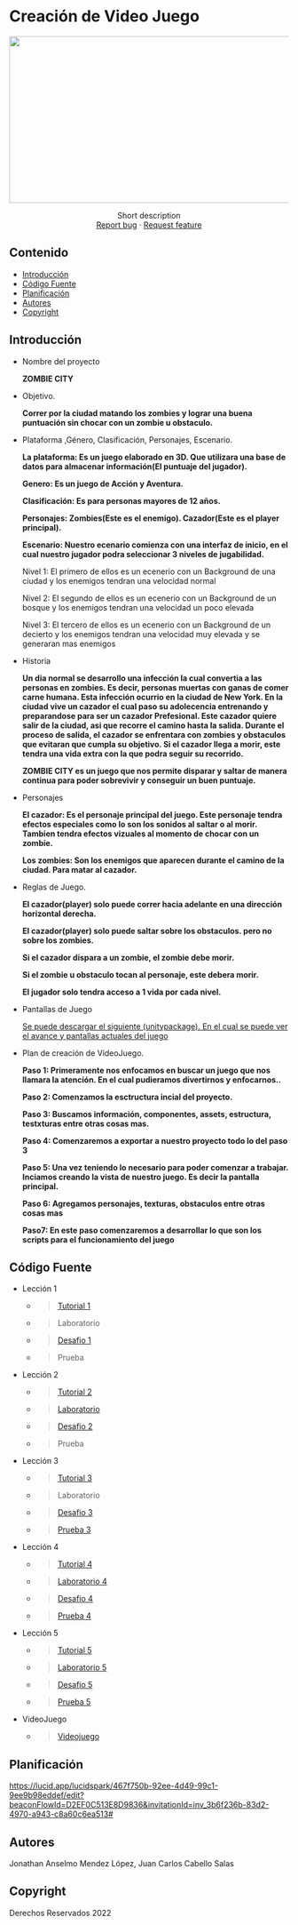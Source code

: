 # Creación de Video Juego
<p align="center">
    <img src="https://user-images.githubusercontent.com/8560750/195950148-0c0df38e-5f96-45ae-87c3-6922738c612d.jpg" alt="Logo" width=1200 height=300>

  <p align="center">
    Short description
    <br>
    <a href="https://reponame/issues/new?template=bug.md">Report bug</a>
    ·
    <a href="https://reponame/issues/new?template=feature.md&labels=feature">Request feature</a>
  </p>
</p>


## Contenido

- [Introducción](#introducción)
- [Código Fuente](#código-fuente)
- [Planificación](#planificación)
- [Autores](#autores)
- [Copyright](#copyright)


## Introducción

- Nombre del proyecto

    <b> ZOMBIE CITY </b>
- Objetivo.

    <b> Correr por la ciudad matando los zombies y lograr una buena puntuación sin chocar con un zombie u obstaculo. </b>
- Plataforma ,Género, Clasificación, Personajes, Escenario.

    <b> La plataforma: Es un juego elaborado en 3D. Que utilizara una base de datos para almacenar información(El puntuaje del jugador). </b>
    
    <b> Genero: Es un juego de Acción y Aventura.</b>
    
    <b> Clasificación: Es para personas mayores de 12 años.</b>
    
    <b> Personajes: Zombies(Este es el enemigo). Cazador(Este es el player principal). </b>
    
    <b> Escenario: Nuestro ecenario comienza con una interfaz de inicio, en el cual nuestro jugador podra seleccionar 3 niveles de jugabilidad.</b>
    
    <p> Nivel 1: El primero de ellos es un ecenerio con un Background de una ciudad y los enemigos tendran una velocidad normal</p>
    <p> Nivel 2: El segundo de ellos es un ecenerio con un Background de un bosque y los enemigos tendran una velocidad un poco elevada</p>
    <p> Nivel 3: El tercero de ellos es un ecenerio con un Background de un decierto y los enemigos tendran una velocidad muy elevada y se generaran mas enemigos</p>
- Historia

    <b>Un dia normal se desarrollo una infección la cual convertia a las personas en zombies. Es decir, personas muertas con ganas de comer carne humana. Esta infección ocurrio en la ciudad de New York. 
    En la ciudad vive un cazador el cual paso su adolecencia entrenando y preparandose para ser un cazador Prefesional. Este cazador quiere salir de la ciudad, asi que recorre el camino hasta la salida. Durante el proceso de salida, el cazador se enfrentara con zombies y obstaculos que evitaran que cumpla su objetivo. Si el cazador llega a morir, este tendra una vida extra con la que podra seguir su recorrido.
    
    ZOMBIE CITY es un juego que nos permite disparar y saltar de manera continua para poder sobrevivir y conseguir un buen puntuaje.</b>

- Personajes

    <b> El cazador: Es el personaje principal del juego. Este personaje tendra efectos especiales como lo son los sonidos al saltar o al morir. Tambien tendra efectos vizuales al momento de chocar con un zombie.</b>
    
    <b> Los zombies: Son los enemigos que aparecen durante el camino de la ciudad. Para matar al cazador.</b>

- Reglas de Juego.

    <b> El cazador(player) solo puede correr hacia adelante en una dirección horizontal derecha.</b>
    
    <b> El cazador(player) solo puede saltar sobre los obstaculos. pero no sobre los zombies.</b>
    
    <b> Si el cazador dispara a un zombie, el zombie debe morir.</b>
    
    <b> Si el zombie u obstaculo tocan al personaje, este debera morir.</b>
    
    <b> El jugador solo tendra acceso a 1 vida por cada nivel.</b>
    
- Pantallas de Juego

    <a href="https://github.com/john-055/ZombieCity"> Se puede descargar el siguiente (unitypackage). En el cual se puede ver el avance y pantallas actuales del juego </a>
    
- Plan de creación de VideoJuego.

    <b>Paso 1: Primeramente nos enfocamos en buscar un juego que nos llamara la atención. En el cual pudieramos divertirnos y enfocarnos..</b>
    
    <b>Paso 2: Comenzamos la esctructura incial del proyecto.</b>
    
    <b>Paso 3: Buscamos información, componentes, assets, estructura, testxturas entre otras cosas mas.</b>
    
    <b>Paso 4: Comenzaremos a exportar a nuestro proyecto todo lo del paso 3</b>
    
    <b>Paso 5: Una vez teniendo lo necesario para poder comenzar a trabajar. Inciamos creando la vista de nuestro juego. Es decir la pantalla principal.</b>
    
    <b>Paso 6: Agregamos personajes, texturas, obstaculos entre otras cosas mas</b>
    
    <b>Paso7: En este paso comenzaremos a desarrollar lo que son los scripts para el funcionamiento del juego</b>
 

## Código Fuente

* Lección 1
  * > <a href="https://github.com/john-055/Desarrollo-Videojuegos/tree/main/Lecci%C3%B3n1">Tutorial 1</a>
  * > Laboratorio
  * > <a href="https://github.com/john-055/Desarrollo-Videojuegos/tree/main/desafio%201/desafio%201">Desafio 1</a>
  * > Prueba
* Lección 2
  * > <a href="">Tutorial 2</a>
  * > <a href="">Laboratorio</a>
  * > <a href="">Desafio 2</a>
  * > Prueba
* Lección 3
  * > <a href="https://github.com/john-055/CreacionVideojuegos2/tree/main/Leccion3">Tutorial 3</a>
  * > Laboratorio
  * > <a href="https://github.com/john-055/CreacionVideojuegos2/tree/main/Desafio3">Desafio 3</a>
  * > <a href="https://github.com/john-055/CreacionVideojuegos2/blob/main/Examenes/Prueba_3.png">Prueba 3</a>
* Lección 4
  * > <a href="https://github.com/john-055/CreacionVideojuegos2/tree/main/Leccion4">Tutorial 4</a> 
  * > <a href="https://github.com/john-055/CreacionVideojuegos2/blob/main/Lab%204/Lab%204.unitypackage">Laboratorio 4</a> 
  * > <a href="https://github.com/john-055/CreacionVideojuegos2/tree/main/Desafio4">Desafio 4</a>
  * > <a href="https://github.com/john-055/CreacionVideojuegos2/blob/main/Examenes/Prueba-4.png">Prueba 4</a>
* Lección 5
  * > <a href="https://github.com/john-055/CreacionVideojuegos2/tree/main/Leccion5">Tutorial 5</a>
  * > <a href="https://github.com/john-055/CreacionVideojuegos2/tree/main/Lab%205">Laboratorio 5</a> 
  * > <a href="https://github.com/john-055/CreacionVideojuegos2/tree/main/Desafio5">Desafio 5</a>
  * > <a href="https://github.com/john-055/CreacionVideojuegos2/blob/main/Examenes/Prueba_5.png">Prueba 5</a>

* VideoJuego
  * > <a href="https://github.com/john-055/ZombieCity">Videojuego</a>

## Planificación

https://lucid.app/lucidspark/467f750b-92ee-4d49-99c1-9ee9b98eddef/edit?beaconFlowId=D2EF0C513E8D9836&invitationId=inv_3b6f236b-83d2-4970-a943-c8a60c6ea513#

## Autores
Jonathan Anselmo Mendez López, Juan Carlos Cabello Salas

## Copyright
Derechos Reservados 2022

